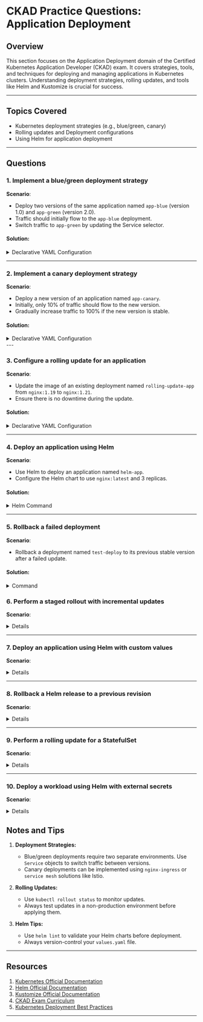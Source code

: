 # CKAD Practice Questions: Application Deployment

## Overview
This section focuses on the Application Deployment domain of the Certified Kubernetes Application Developer (CKAD) exam. It covers strategies, tools, and techniques for deploying and managing applications in Kubernetes clusters. Understanding deployment strategies, rolling updates, and tools like Helm and Kustomize is crucial for success.

---

## Topics Covered
- Kubernetes deployment strategies (e.g., blue/green, canary)
- Rolling updates and Deployment configurations
- Using Helm for application deployment

---

## Questions

### 1. Implement a blue/green deployment strategy

**Scenario**:
- Deploy two versions of the same application named `app-blue` (version 1.0) and `app-green` (version 2.0).
- Traffic should initially flow to the `app-blue` deployment.
- Switch traffic to `app-green` by updating the Service selector.

#### Solution:

<details>
<summary>Declarative YAML Configuration</summary>

```yaml
apiVersion: apps/v1
kind: Deployment
metadata:
  name: app-blue
spec:
  replicas: 3
  selector:
    matchLabels:
      app: my-app
      version: blue
  template:
    metadata:
      labels:
        app: my-app
        version: blue
    spec:
      containers:
      - name: app-container
        image: my-app:1.0
---
apiVersion: apps/v1
kind: Deployment
metadata:
  name: app-green
spec:
  replicas: 3
  selector:
    matchLabels:
      app: my-app
      version: green
  template:
    metadata:
      labels:
        app: my-app
        version: green
    spec:
      containers:
      - name: app-container
        image: my-app:2.0
---
apiVersion: v1
kind: Service
metadata:
  name: my-app-service
spec:
  selector:
    app: my-app
    version: blue
  ports:
  - protocol: TCP
    port: 80
    targetPort: 8080
```

#### Steps to Apply:
1. Save the YAML file and apply it:
   ```bash
   kubectl apply -f blue-green-deployment.yaml
   ```
2. Switch traffic to the `app-green` deployment by updating the Service selector:
   ```bash
   kubectl patch service my-app-service -p '{"spec":{"selector":{"app":"my-app","version":"green"}}}'
   ```
</details>

---

### 2. Implement a canary deployment strategy

**Scenario**:
- Deploy a new version of an application named `app-canary`.
- Initially, only 10% of traffic should flow to the new version.
- Gradually increase traffic to 100% if the new version is stable.

#### Solution:

<details>
<summary>Declarative YAML Configuration</summary>

```yaml
apiVersion: apps/v1
kind: Deployment
metadata:
  name: app-stable
spec:
  replicas: 9
  selector:
    matchLabels:
      app: my-app
      version: stable
  template:
    metadata:
      labels:
        app: my-app
        version: stable
    spec:
      containers:
      - name: app-container
        image: my-app:1.0
---
apiVersion: apps/v1
kind: Deployment
metadata:
  name: app-canary
spec:
  replicas: 1
  selector:
    matchLabels:
      app: my-app
      version: canary
  template:
    metadata:
      labels:
        app: my-app
        version: canary
    spec:
      containers:
      - name: app-container
        image: my-app:2.0
---
apiVersion: v1
kind: Service
metadata:
  name: my-app-service
spec:
  selector:
    app: my-app
  ports:
  - protocol: TCP
    port: 80
    targetPort: 8080
```

#### Steps to Apply:
1. Deploy the stable and canary versions:
   ```bash
   kubectl apply -f canary-deployment.yaml
   ```
2. Gradually scale up the canary deployment and scale down the stable deployment:
   ```bash
   kubectl scale deployment app-canary --replicas=5
   kubectl scale deployment app-stable --replicas=5
   ```
</details>
---

### 3. Configure a rolling update for an application

**Scenario**:
- Update the image of an existing deployment named `rolling-update-app` from `nginx:1.19` to `nginx:1.21`.
- Ensure there is no downtime during the update.

#### Solution:

<details>
<summary>Declarative YAML Configuration</summary>

```yaml
apiVersion: apps/v1
kind: Deployment
metadata:
  name: rolling-update-app
spec:
  replicas: 3
  selector:
    matchLabels:
      app: rolling-app
  template:
    metadata:
      labels:
        app: rolling-app
    spec:
      containers:
      - name: nginx
        image: nginx:1.21
        ports:
        - containerPort: 80
      strategy:
        type: RollingUpdate
        rollingUpdate:
          maxUnavailable: 1
          maxSurge: 1
```

#### Steps to Apply:
1. Save and apply the YAML file:
   ```bash
   kubectl apply -f rolling-update.yaml
   ```
2. Verify the rollout:
   ```bash
   kubectl rollout status deployment/rolling-update-app
   ```
</details>

---

### 4. Deploy an application using Helm

**Scenario**:
- Use Helm to deploy an application named `helm-app`.
- Configure the Helm chart to use `nginx:latest` and 3 replicas.

#### Solution:

<details>
<summary>Helm Command</summary>

```bash
helm create helm-app
```
Edit the `values.yaml` file:
```yaml
replicaCount: 3
image:
  repository: nginx
  tag: latest
  pullPolicy: IfNotPresent
```
Deploy the Helm chart:
```bash
helm install helm-app ./helm-app
```

#### Steps to Verify:
1. Verify the Helm release:
   ```bash
   helm list
   ```
2. Check the pods:
   ```bash
   kubectl get pods -l app.kubernetes.io/name=helm-app
   ```
</details>

---

### 5. Rollback a failed deployment

**Scenario**:
- Rollback a deployment named `test-deploy` to its previous stable version after a failed update.

#### Solution:

<details>
<summary>Command</summary>

Rollback the deployment:
```bash
kubectl rollout undo deployment/test-deploy
```

#### Steps to Verify:
1. Check the rollout history:
   ```bash
   kubectl rollout history deployment/test-deploy
   ```
2. Ensure the pods are running the previous stable version:
   ```bash
   kubectl get pods
   ```
</details>

### 6. Perform a staged rollout with incremental updates

**Scenario**:

<details>
<summary>Details</summary>

- Deploy an application named `staged-rollout-app` with an initial 25% traffic allocation to the new version.
- Incrementally roll out the new version while ensuring no downtime.

#### Declarative YAML Configuration

```yaml
apiVersion: apps/v1
kind: Deployment
metadata:
  name: staged-rollout-app
spec:
  replicas: 4
  selector:
    matchLabels:
      app: staged-rollout
  template:
    metadata:
      labels:
        app: staged-rollout
    spec:
      containers:
      - name: app-container
        image: staged-rollout:1.0
      strategy:
        type: RollingUpdate
        rollingUpdate:
          maxUnavailable: 1
          maxSurge: 1
```

#### Steps to Apply

Save the YAML file and deploy the initial version:

```bash
kubectl apply -f staged-rollout.yaml
```

Incrementally update the deployment to the new version:

```bash
kubectl set image deployment/staged-rollout-app app-container=staged-rollout:1.1
```

Monitor the rollout status:

```bash
kubectl rollout status deployment/staged-rollout-app
```

</details>

---

### 7. Deploy an application using Helm with custom values

**Scenario**:

<details>
<summary>Details</summary>

- Use Helm to deploy an application named `custom-helm-app`.
- Override the default values for replica count (5) and image version (`nginx:1.20`).

#### Create and customize the Helm chart

```bash
helm create custom-helm-app
```

Edit the `values.yaml` file:

```yaml
replicaCount: 5
image:
  repository: nginx
  tag: 1.20
  pullPolicy: IfNotPresent
```

Deploy the Helm chart with the custom values:

```bash
helm install custom-helm-app ./custom-helm-app
```

#### Steps to Verify

1. List Helm releases:
   ```bash
   helm list
   ```
2. Check the pods created by the Helm deployment:
   ```bash
   kubectl get pods -l app.kubernetes.io/name=custom-helm-app
   ```

</details>

---

### 8. Rollback a Helm release to a previous revision

**Scenario**:

<details>
<summary>Details</summary>

- A Helm release named `example-app` was updated to a faulty version.
- Rollback the release to the previous stable revision.

#### Rollback the Helm release

```bash
helm rollback example-app 1
```

#### Steps to Verify

1. Check the Helm release history:
   ```bash
   helm history example-app
   ```
2. Confirm the pods reflect the rollback:
   ```bash
   kubectl get pods -l app.kubernetes.io/name=example-app
   ```

</details>

---

### 9. Perform a rolling update for a StatefulSet

**Scenario**:

<details>
<summary>Details</summary>

- Update the image of an existing StatefulSet named `stateful-app` from `redis:6.2` to `redis:7.0`.
- Ensure each pod is updated sequentially.

#### Declarative YAML Configuration

```yaml
apiVersion: apps/v1
kind: StatefulSet
metadata:
  name: stateful-app
spec:
  serviceName: "stateful-service"
  replicas: 3
  selector:
    matchLabels:
      app: stateful
  template:
    metadata:
      labels:
        app: stateful
    spec:
      containers:
      - name: redis
        image: redis:7.0
```

#### Steps to Apply

Save the YAML file and update the StatefulSet:

```bash
kubectl apply -f stateful-update.yaml
```

Monitor the pod updates sequentially:

```bash
kubectl rollout status statefulset/stateful-app
```

</details>

---

### 10. Deploy a workload using Helm with external secrets

**Scenario**:

<details>
<summary>Details</summary>

- Deploy an application named `secret-helm-app` using Helm.
- Use external Secrets for database credentials.

#### External Secret YAML Configuration

```yaml
apiVersion: v1
kind: Secret
metadata:
  name: db-credentials
  namespace: default
stringData:
  username: admin
  password: securepassword
```

Deploy the Secret:

```bash
kubectl apply -f external-secret.yaml
```

#### Helm Chart Configuration

Customize `values.yaml` in the Helm chart:

```yaml
environment:
  DB_USER: {{ .Values.secrets.username }}
  DB_PASSWORD: {{ .Values.secrets.password }}
```

Deploy the Helm chart:

```bash
helm install secret-helm-app ./helm-chart
```

#### Steps to Verify

1. Ensure the Secret is mounted correctly:
   ```bash
   kubectl describe pod -l app.kubernetes.io/name=secret-helm-app
   ```
2. Verify the application is running:
   ```bash
   kubectl get pods
   ```

</details>




## Notes and Tips
1. **Deployment Strategies:**
   - Blue/green deployments require two separate environments. Use `Service` objects to switch traffic between versions.
   - Canary deployments can be implemented using `nginx-ingress` or `service mesh` solutions like Istio.

2. **Rolling Updates:**
   - Use `kubectl rollout status` to monitor updates.
   - Always test updates in a non-production environment before applying them.

3. **Helm Tips:**
   - Use `helm lint` to validate your Helm charts before deployment.
   - Always version-control your `values.yaml` file.
---

## Resources
1. [Kubernetes Official Documentation](https://kubernetes.io/docs/)
2. [Helm Official Documentation](https://helm.sh/docs/)
3. [Kustomize Official Documentation](https://kustomize.io/)
4. [CKAD Exam Curriculum](https://github.com/cncf/curriculum)
5. [Kubernetes Deployment Best Practices](https://kubernetes.io/docs/concepts/workloads/controllers/deployment/)

---
